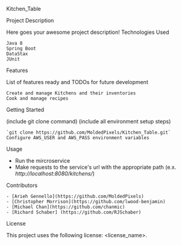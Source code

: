 Kitchen_Table

Project Description

Here goes your awesome project description!
Technologies Used

    Java 8
    Spring Boot
    DataStax
    JUnit

Features

List of features ready and TODOs for future development

    Create and manage Kitchens and their inventories
    Cook and manage recipes

Getting Started

(include git clone command) (include all environment setup steps)

    `git clone https://github.com/MoldedPixels/Kitchen_Table.git`
    Configure AWS_USER and AWS_PASS environment variables

Usage

  * Run the mircroservice
  * Make requests to the service's url with the appropriate path (e.x. *http://localhost:8080/kitchens/*)

Contributors

    - [Arieh Gennello](https://github.com/MoldedPixels)
    - [Christopher Morrison](https://github.com/lwood-benjamin)
    - [Michael Chan](https://github.com/chanmic)
    - [Richard Schaber] (https://github.com/RJSchaber)

License

This project uses the following license: <license_name>.
